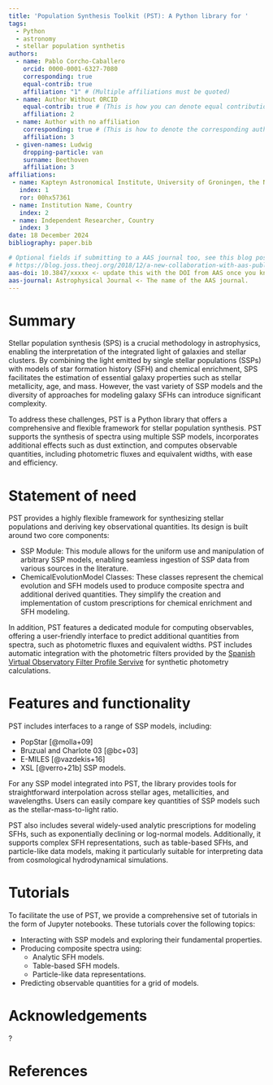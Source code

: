 ```yaml
---
title: 'Population Synthesis Toolkit (PST): A Python library for '
tags:
  - Python
  - astronomy
  - stellar population synthetis
authors:
  - name: Pablo Corcho-Caballero 
    orcid: 0000-0001-6327-7080
    corresponding: true
    equal-contrib: true
    affiliation: "1" # (Multiple affiliations must be quoted)
  - name: Author Without ORCID
    equal-contrib: true # (This is how you can denote equal contributions between multiple authors)
    affiliation: 2
  - name: Author with no affiliation
    corresponding: true # (This is how to denote the corresponding author)
    affiliation: 3
  - given-names: Ludwig
    dropping-particle: van
    surname: Beethoven
    affiliation: 3
affiliations:
 - name: Kapteyn Astronomical Institute, University of Groningen, the Netherlands
   index: 1
   ror: 00hx57361
 - name: Institution Name, Country
   index: 2
 - name: Independent Researcher, Country
   index: 3
date: 18 December 2024
bibliography: paper.bib

# Optional fields if submitting to a AAS journal too, see this blog post:
# https://blog.joss.theoj.org/2018/12/a-new-collaboration-with-aas-publishing
aas-doi: 10.3847/xxxxx <- update this with the DOI from AAS once you know it.
aas-journal: Astrophysical Journal <- The name of the AAS journal.
---
```


# Summary

Stellar population synthesis (SPS) is a crucial methodology in astrophysics, enabling the interpretation of the integrated light of galaxies and stellar clusters. By combining the light emitted by single stellar populations (SSPs) with models of star formation history (SFH) and chemical enrichment, SPS facilitates the estimation of essential galaxy properties such as stellar metallicity, age, and mass. However, the vast variety of SSP models and the diversity of approaches for modeling galaxy SFHs can introduce significant complexity.

To address these challenges, PST is a Python library that offers a comprehensive and flexible framework for stellar population synthesis. PST supports the synthesis of spectra using multiple SSP models, incorporates additional effects such as dust extinction, and computes observable quantities, including photometric fluxes and equivalent widths, with ease and efficiency.

# Statement of need

PST provides a highly flexible framework for synthesizing stellar populations and deriving key observational quantities. Its design is built around two core components:

- SSP Module: This module allows for the uniform use and manipulation of arbitrary SSP models, enabling seamless ingestion of SSP data from various sources in the literature.
- ChemicalEvolutionModel Classes: These classes represent the chemical evolution and SFH models used to produce composite spectra and additional derived quantities. They simplify the creation and implementation of custom prescriptions for chemical enrichment and SFH modeling.

In addition, PST features a dedicated module for computing observables, offering a user-friendly interface to predict additional quantities from spectra, such as photometric fluxes and equivalent widths. PST includes automatic integration with the photometric filters provided by the [Spanish Virtual Observatory Filter Profile Servive](http://svo2.cab.inta-csic.es/theory/fps/) for synthetic photometry calculations.

# Features and functionality

PST includes interfaces to a range of SSP models, including:

- PopStar [@molla+09]
- Bruzual and Charlote 03 [@bc+03]
- E-MILES [@vazdekis+16]
- XSL [@verro+21b] SSP models.

For any SSP model integrated into PST, the library provides tools for straightforward interpolation across stellar ages, metallicities, and wavelengths. Users can easily compare key quantities of SSP models such as the stellar-mass-to-light ratio.

PST also includes several widely-used analytic prescriptions for modeling SFHs, such as exponentially declining or log-normal models. Additionally, it supports complex SFH representations, such as table-based SFHs, and particle-like data models, making it particularly suitable for interpreting data from cosmological hydrodynamical simulations.

# Tutorials

To facilitate the use of PST, we provide a comprehensive set of tutorials in the form of Jupyter notebooks. These tutorials cover the following topics:

- Interacting with SSP models and exploring their fundamental properties.
- Producing composite spectra using:
  - Analytic SFH models.
  - Table-based SFH models.
  - Particle-like data representations.
- Predicting observable quantities for a grid of models.

# Acknowledgements

?

# References
